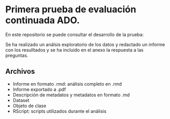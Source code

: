 # Primera prueba de evaluación continuada ADO. 

En este repositorio se puede consultar el desarrollo de la prueba: 

Se ha realizado un análsis exploratorio de los datos y redactado un informe con los resulltados y se ha incluido en el anexo la respuesta a las preguntas. 

## Archivos

- Informe en formato .rmd: análisis completo en .rmd
- Informe exportado a .pdf
- Descripción de metadatos y metadatos en formato .md
- Dataset 
- Objeto de clase
- RScript: scripts utilizados durante el análisis
